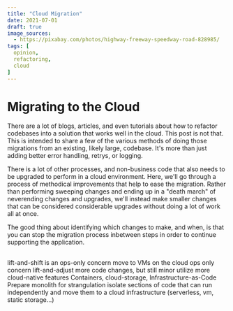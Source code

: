 ```yaml
---
title: "Cloud Migration"
date: 2021-07-01
draft: true
image_sources:
  - https://pixabay.com/photos/highway-freeway-speedway-road-828985/
tags: [
  opinion,
  refactoring,
  cloud
]
---
```

# Migrating to the Cloud
There are a lot of blogs, articles, and even tutorials about how to refactor codebases into a solution that works well in the cloud. This post is not that. This is intended to share a few of the various methods of doing those migrations from an existing, likely large, codebase. It's more than just adding better error handling, retrys, or logging.

There is a lot of other processes, and non-business code that also needs to be upgraded to perform in a cloud environment. Here, we'll go through a process of methodical improvements that help to ease the migration. Rather than performing sweeping changes and ending up in a "death march" of neverending changes and upgrades, we'll instead make smaller changes that can be considered considerable upgrades without doing a lot of work all at once.

The good thing about identifying which changes to make, and when, is that you can stop the migration process inbetween steps in order to continue supporting the application. 

## 

lift-and-shift is an ops-only concern
    move to VMs on the cloud
    ops only concern
lift-and-adjust
    more code changes, but still minor
    utilize more cloud-native features
Containers, cloud-storage, Infrastructure-as-Code
Prepare monolith for strangulation
    isolate sections of code that can run independently and move them to a cloud infrastructure (serverless, vm, static storage...)